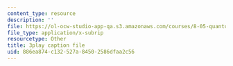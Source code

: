 ```yaml
---
content_type: resource
description: ''
file: https://ol-ocw-studio-app-qa.s3.amazonaws.com/courses/8-05-quantum-physics-ii-fall-2013/886ea874c132527a84502586dfaa2c56_ZTNip78TUvA.vtt
file_type: application/x-subrip
resourcetype: Other
title: 3play caption file
uid: 886ea874-c132-527a-8450-2586dfaa2c56
---
```

